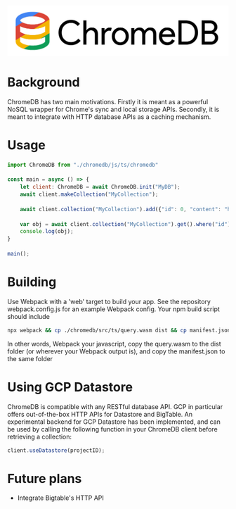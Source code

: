 ![ChromeDB](assets/chromedb.png)

# Background

ChromeDB has two main motivations. Firstly it is meant as a powerful NoSQL wrapper for Chrome's sync and local storage APIs. Secondly, it is meant to integrate with HTTP database APIs as a caching mechanism.

# Usage

```javascript
import ChromeDB from "./chromedb/js/ts/chromedb"

const main = async () => {
    let client: ChromeDB = await ChromeDB.init("MyDB");
    await client.makeCollection("MyCollection");
    
    await client.collection("MyCollection").add({"id": 0, "content": "hello"});
    
    var obj = await client.collection("MyCollection").get().where("id").is(0);
    console.log(obj);
}

main();
```

# Building

Use Webpack with a 'web' target to build your app. See the repository webpack.config.js for an example Webpack config. Your npm build script should include

```bash
npx webpack && cp ./chromedb/src/ts/query.wasm dist && cp manifest.json ./dist
```

In other words, Webpack your javascript, copy the query.wasm to the dist folder (or wherever your Webpack output is), and copy the manifest.json to the same folder

# Using GCP Datastore

ChromeDB is compatible with any RESTful database API. GCP in particular offers out-of-the-box HTTP APIs for Datastore and BigTable. An experimental backend for GCP Datastore has been implemented, and can be used by calling the following function in your ChromeDB client before retrieving a collection:

```javascript
client.useDatastore(projectID);
```

# Future plans

* Integrate Bigtable's HTTP API